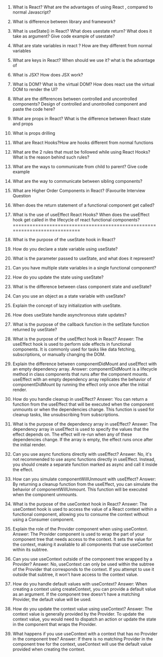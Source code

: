 1.	What is React? What are the advantages of using React , compared to normal Javascript?
2.	What is difference between library and framework?
3.	What is useState() in React? What does usestate return? What does it take as argument? Give code example of usestate?
4.	What are state variables in react ? How are they different from normal variables
5.	What are keys in React? When should we use it? what is the advantage of
6.	 What is JSX? How does JSX work?
7.	What is DOM? What is the virtual DOM? How does react use the virtual DOM to render the UI?
8.	What are the differences between controlled and uncontrolled components? Design of controlled and unontrolled component and paste the code here?
9.	What are props in React? What is the difference between React state and props
10.	What is props drilling
11.	What are React Hooks?How are hooks different from normal functions
12.	What are the 2 rules that must be followed while using React Hooks? What is the reason behind such rules?
13.	What are the ways to communicate from child to parent? Give code example
14.	What are the way to communicate between sibling components?
15.	What are Higher Order Components in React? (Favourite Interview Question
16.	When does the return statement of a functional component get called?
17.	What is the use of useEffect React Hooks? When does the useEffect hook get called in the lifecycle of react functional components?
=========================================================================== 
1.	What is the purpose of the useState hook in React?
2.	How do you declare a state variable using useState?
3.	What is the parameter passed to useState, and what does it represent?
4.	Can you have multiple state variables in a single functional component?
5.	How do you update the state using useState?
6.	What is the difference between class component state and useState?
7.	Can you use an object as a state variable with useState?
8.	Explain the concept of lazy initialization with useState.
9.	How does useState handle asynchronous state updates?
10.	What is the purpose of the callback function in the setState function returned by useState?
11.	What is the purpose of the useEffect hook in React?
Answer: The useEffect hook is used to perform side effects in functional components. It is commonly used for tasks like data fetching, subscriptions, or manually changing the DOM.
12.	Explain the difference between componentDidMount and useEffect with an empty dependency array.
Answer: componentDidMount is a lifecycle method in class components that runs after the component mounts. useEffect with an empty dependency array replicates the behavior of componentDidMount by running the effect only once after the initial render.
13.	How do you handle cleanup in useEffect?
Answer: You can return a function from the useEffect that will be executed when the component unmounts or when the dependencies change. This function is used for cleanup tasks, like unsubscribing from subscriptions.
 
14.	What is the purpose of the dependency array in useEffect?
Answer: The dependency array in useEffect is used to specify the values that the effect depends on. The effect will re-run when any of these dependencies change. If the array is empty, the effect runs once after the initial render.
15.	Can you use async functions directly with useEffect?
Answer: No, it's not recommended to use async functions directly in useEffect. Instead, you should create a separate function marked as async and call it inside the effect.
 
16.	How can you simulate componentWillUnmount with useEffect?
Answer: By returning a cleanup function from the useEffect, you can simulate the behavior of componentWillUnmount. This function will be executed when the component unmounts.
17.	What is the purpose of the useContext hook in React?
Answer: The useContext hook is used to access the value of a React context within a functional component, allowing you to consume the context without using a Consumer component.
18.	Explain the role of the Provider component when using useContext.
Answer: The Provider component is used to wrap the part of your component tree that needs access to the context. It sets the value for the context, making it available to all components that use useContext within its subtree.
19.	Can you use useContext outside of the component tree wrapped by a Provider?
Answer: No, useContext can only be used within the subtree of the Provider that corresponds to the context. If you attempt to use it outside that subtree, it won't have access to the context value.
20.	How do you handle default values with useContext?
Answer: When creating a context using createContext, you can provide a default value as an argument. If the component tree doesn't have a matching Provider, the default value will be used.
 
21.	How do you update the context value using useContext?
Answer: The context value is generally provided by the Provider. To update the context value, you would need to dispatch an action or update the state in the component that wraps the Provider.
22.	What happens if you use useContext with a context that has no Provider in the component tree?
Answer: If there is no matching Provider in the component tree for the context, useContext will use the default value provided when creating the context.

















